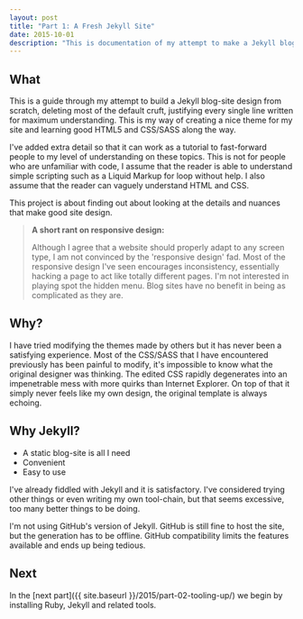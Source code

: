 ```yaml
---
layout: post
title: "Part 1: A Fresh Jekyll Site"
date: 2015-10-01
description: "This is documentation of my attempt to make a Jekyll blog-site from scratch, deleting most of the default cruft, justifying every single line for maximum understanding. Learning good HTML5 and CSS along the way."
---
```


## What

This is a guide through my attempt to build a Jekyll blog-site design from scratch, deleting most of the default cruft, justifying every single line written for maximum understanding.
This is my way of creating a nice theme for my site and learning good HTML5 and CSS/SASS along the way. 

I've added extra detail so that it can work as a tutorial to fast-forward people to my level of understanding on these topics. This is not for people who are unfamiliar with code, I assume that the reader is able to understand simple scripting such as a Liquid Markup for loop without help.
I also assume that the reader can vaguely understand HTML and CSS.

This project is about finding out about looking at the details and nuances that make good site design. 


> __A short rant on responsive design:__
>
> Although I agree that a website should properly adapt to any screen type, I am not convinced by the 'responsive design' fad.
> Most of the responsive design I've seen encourages inconsistency, essentially hacking a page to act like totally different pages.
> I'm not interested in playing spot the hidden menu.
> Blog sites have no benefit in being as complicated as they are.


## Why?

I have tried modifying the themes made by others but it has never been a satisfying experience.
Most of the CSS/SASS that I have encountered previously has been painful to modify, it's impossible to know what the original designer was thinking.
The edited CSS rapidly degenerates into an impenetrable mess with more quirks than Internet Explorer.
On top of that it simply never feels like my own design, the original template is always echoing.


## Why Jekyll?

* A static blog-site is all I need
* Convenient
* Easy to use

I've already fiddled with Jekyll and it is satisfactory.
I've considered trying other things or even writing my own tool-chain, but that seems excessive, too many better things to be doing.

I'm not using GitHub's version of Jekyll.
GitHub is still fine to host the site, but the generation has to be offline.
GitHub compatibility limits the features available and ends up being tedious.

## Next

In the [next part]({{ site.baseurl }}/2015/part-02-tooling-up/) we begin by installing Ruby, Jekyll and related tools.